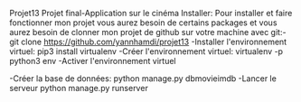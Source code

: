 Projet13 Projet final-Application sur le cinéma
Installer: Pour installer et faire fonctionner mon projet vous aurez besoin de certains packages et vous aurez besoin de clonner mon projet de github sur votre machine avec 
git:-git clone https://github.com/yannhamdi/projet13 
-Installer l'environnement virtuel: pip3 install virtualenv 
-Créer l'environnement virtuel: virtualenv -p python3 env -Activer l'environnement virtuel

-Créer la base de données: python manage.py dbmovieimdb
-Lancer le serveur python manage.py runserver
